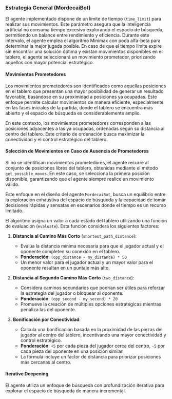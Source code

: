 ### Estrategia General (MordecaiBot)

El agente implementado dispone de un límite de tiempo (`time_limit`) para realizar sus movimientos. Este parámetro asegura que la inteligencia artificial no consuma tiempo excesivo explorando el espacio de búsqueda, permitiendo un balance entre rendimiento y eficiencia. Durante este intervalo, el agente emplea el algoritmo Minimax con poda alfa-beta para determinar la mejor jugada posible. En caso de que el tiempo límite expire sin encontrar una solución óptima y existan movimientos disponibles en el tablero, el agente seleccionará un movimiento prometedor, priorizando aquellos con mayor potencial estratégico.

#### Movimientos Prometedores

Los movimientos prometedores son identificados como aquellas posiciones en el tablero que presentan una mayor posibilidad de generar un resultado favorable, basándose en su proximidad a posiciones ya ocupadas. Este enfoque permite calcular movimientos de manera eficiente, especialmente en las fases iniciales de la partida, donde el tablero se encuentra más abierto y el espacio de búsqueda es considerablemente amplio. 

En este contexto, los movimientos prometedores corresponden a las posiciones adyacentes a las ya ocupadas, ordenadas según su distancia al centro del tablero. Este criterio de ordenación busca maximizar la conectividad y el control estratégico del tablero.

#### Selección de Movimientos en Caso de Ausencia de Prometedores

Si no se identifican movimientos prometedores, el agente recurre al conjunto de posiciones libres del tablero, obtenidas mediante el método `get_possible_moves`. En este caso, se selecciona la primera posición disponible, garantizando que el agente siempre realice un movimiento válido.

Este enfoque en el diseño del agente `MordecaiBot`, busca un equilibrio entre la exploración exhaustiva del espacio de búsqueda y la capacidad de tomar decisiones rápidas y sensatas en escenarios donde el tiempo es un recurso limitado.

El algoritmo asigna un valor a cada estado del tablero utilizando una función de evaluación (`evaluate`). Esta función considera los siguientes factores:

1. **Distancia al Camino Más Corto** (`shortest_path_distance`):
    - Evalúa la distancia mínima necesaria para que el jugador actual y el oponente completen su conexión en el tablero.
    - **Ponderación**: `(opp_distance - my_distance) * 50`
    - Un menor valor para el jugador actual y un mayor valor para el oponente resultan en un puntaje más alto.

2. **Distancia al Segundo Camino Más Corto** (`two_distance`):
    - Considera caminos secundarios que podrían ser útiles para reforzar la estrategia del jugador o bloquear al oponente.
    - **Ponderación**: `(opp_second - my_second) * 20`
    - Promueve la creación de múltiples opciones estratégicas mientras penaliza las del oponente.

3. **Bonificación por Conectividad**:
    - Calcula una bonificación basada en la proximidad de las piezas del jugador al centro del tablero, incentivando una mayor conectividad y control estratégico.
    - **Ponderación**: `+5` por cada pieza del jugador cerca del centro, `-5` por cada pieza del oponente en una posición similar.
    - La fórmula incluye un factor de distancia para priorizar posiciones más cercanas al centro.

#### Iterative Deepening
El agente utiliza un enfoque de búsqueda con profundización iterativa para explorar el espacio de búsqueda de manera incremental.
